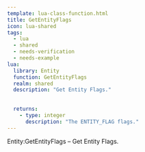 ```yaml
---
template: lua-class-function.html
title: GetEntityFlags
icon: lua-shared
tags:
  - lua
  - shared
  - needs-verification
  - needs-example
lua:
  library: Entity
  function: GetEntityFlags
  realm: shared
  description: "Get Entity Flags."
  
  
  returns:
    - type: integer
      description: "The ENTITY_FLAG flags."
---
```


<div class="lua__search__keywords">
Entity:GetEntityFlags &#x2013; Get Entity Flags.
</div>
